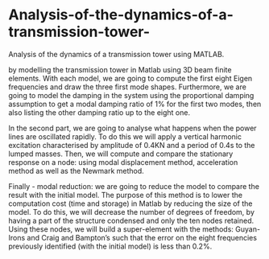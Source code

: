 # Analysis-of-the-dynamics-of-a-transmission-tower-
Analysis of the dynamics of a transmission tower using MATLAB. 


by modelling the transmission tower in Matlab using 3D beam finite elements.
With each model, we are going to compute the first eight Eigen frequencies and draw the three first mode shapes.
Furthermore, we are going to model the damping in the
system using the proportional damping assumption to get a modal damping ratio of 1% for the
first two modes, then also listing the other damping ratio up to the eight one.


In the second part, we are going to analyse what happens when the power lines are
oscillated rapidly. To do this we will apply a vertical harmonic excitation characterised by
amplitude of 0.4KN and a period of 0.4s to the lumped masses. Then, we will compute
and compare the stationary response on a node: using modal
displacement method, acceleration method as well as the Newmark method.


Finally - modal reduction: we are going to reduce the model to compare the result with the initial
model. The purpose of this method is to lower the computation cost (time and storage) in Matlab
by reducing the size of the model.
To do this, we will decrease the number of degrees of freedom, by having a part of the structure
condensed and only the ten nodes retained. Using these nodes, we will build a
super-element with the methods: Guyan-Irons and Craig and Bampton’s such that the error on
the eight frequencies previously identified (with the initial model) is less than 0.2%.
